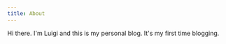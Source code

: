 ```yaml
---
title: About
---
```

<re-img src="avatar-large.jpg" hovereffect=true></re-img>

Hi there. I'm Luigi and this is my personal blog.
It's my first time blogging.

<re-icons></re-icons>